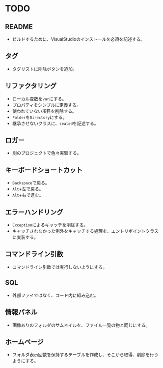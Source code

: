 # TODO
## README
* ビルドするために、VisualStudioのインストールを必須を記述する。
## タグ
* タグリストに削除ボタンを追加。
## リファクタリング 
* ローカル変数を`var`にする。
* プロパティをシンプルに定義する。
* 使われていない項目を削除する。
* `Folder`を`Directory`にする。
* 継承させないクラスに、`sealed`を記述する。
## ロガー
* 別のプロジェクトで色々実験する。
## キーボードショートカット
* `Backspace`で戻る。
* `Alt`+左で戻る。
* `Alt`+右で進む。
## エラーハンドリング
* `Exception`によるキャッチを削除する。
* キャッチされなかった例外をキャッチする処理を、エントリポイントクラスに実装する。
## コマンドライン引数
* コマンドライン引数では実行しないようにする。
## SQL
* 外部ファイではなく、コード内に組み込む。
## 情報パネル
* 画像ありのフォルダのサムネイルを、ファイル一覧の物と同じにする。
## ホームページ
* フォルダ表示回数を保持するテーブルを作成し、そこから取得、削除を行うようにする。